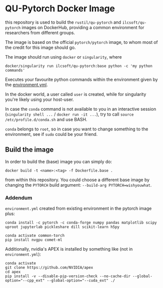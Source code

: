 # QU-Pytorch Docker Image

this repository is used to build the `rustil/qu-pytorch` and `ilcsoft/qu-pytorch` images on DockerHub, providing a common environment for researchers from different groups.

The image is based on the official `pytorch/pytorch` image, to whom most of the credit for this image should go.

The image should run using `docker` or `singularity`, where

`docker/singularity run ilcsoft/qu-pytorch:base python -c 'my python commands'`

Executes your favourite python commands within the environment given by the [environment.yml](environment.yml).

In the docker world, a user called `user` is created, while for singularity you're likely using your host-user.

In case the `conda` command is not available to you in an interactive session (`singularity shell ...` / `docker run -it ...`), try to call `source /etc/profile.d/conda.sh` and use BASH.

`conda` belongs to `root`, so in case you want to change something to the environment, see if `sudo` could be your friend.

## Build the image

In order to build the (base) image you can simply do:

`docker build -t <name>:<tag> -f Dockerfile.base .`

from within this repository. You could choose a different base image by changing the `PYTORCH` build argument: `--build-arg PYTORCH=wishyouwhat`.


### Addendum

`environment.yml` created from existing environment in the pytorch image plus:

```
conda install -c pytorch -c conda-forge numpy pandas matplotlib scipy uproot jupyterlab pickleshare dill scikit-learn h5py

conda activate common-torch
pip install nvgpu comet-ml
```

Additionally, nvidia's APEX is installed by something like (not in `environment.yml`):

```
conda activate
git clone https://github.com/NVIDIA/apex
cd apex
pip install -v --disable-pip-version-check --no-cache-dir --global-option="--cpp_ext" --global-option="--cuda_ext" ./
```         
